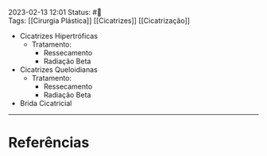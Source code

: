2023-02-13 12:01
Status: #🌱  
Tags: [[Cirurgia Plástica]] [[Cicatrizes]] [[Cicatrização]]
<br/>
- Cicatrizes Hipertróficas
	- Tratamento:
		- Ressecamento
		- Radiação Beta
- Cicatrizes Queloidianas
	- Tratamento:
		- Ressecamento
		- Radiação Beta
- Brida Cicatricial
____
# Referências

